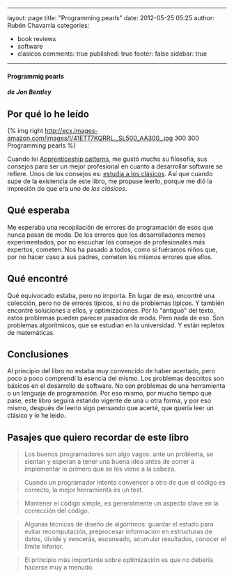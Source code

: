 
---
layout: page
title: "Programming pearls"
date: 2012-05-25 05:25
author: Rubén Chavarría
categories: 
- book reviews
- software
- clasicos
comments: true
published: true
footer: false
sidebar: true
---

<h4>Programmig pearls</h4>

<h5>de Jon Bentley</h5>

<h2>Por qué lo he leído</h2>

{% img right http://ecx.images-amazon.com/images/I/41ETT7KQRRL._SL500_AA300_.jpg 300 300 Programming pearls %}

Cuando leí <a href="http://rchavarria.wordpress.com/2011/03/24/apprenticeship-patterns/" title="Apprenticeship patterns">Apprenticeship patterns</a>, me gustó mucho su filosofía, sus consejos para ser un mejor profesional en cuanto a desarrollar software se refiere. Unos de los consejos es: <a href="http://ofps.oreilly.com/titles/9780596518387/construct_your_curriculum.html#study_the_classics" title="Study the classics">estudia a los clásicos</a>. Así que cuando supe de la existencia de este libro, me propuse leerlo, porque me dió la impresión de que era uno de <em>los clásicos</em>.

<!-- more -->

<h2>Qué esperaba</h2>

Me esperaba una recopilación de errores de programación de esos que nunca pasan de moda. De los errores que los 
desarrolladores menos experimentados, por no escuchar los consejos de profesionales más expertos, cometen. Nos ha pasado a todos, como si fuéramos niños que, por no hacer caso a sus padres, cometen los mismos errores que ellos.
<h2>Qué encontré</h2>
Qué equivocado estaba, pero no importa.
En lugar de eso, encontré una colección, pero no de errores típicos, si no de problemas típicos. Y también encontré soluciones a ellos, y optimizaciones.
Por lo "antiguo" del texto, estos problemas pueden parecer pasados de moda. Pero nada de eso. Son problemas algorítmicos, que se estudian en la universidad. Y están repletos de matemáticas. 
<h2>Conclusiones</h2>
Al principio del libro no estaba muy convencido de haber acertado, pero poco a poco comprendí la esencia del mismo. 
Los problemas descritos son básicos en el desarrollo de software. No son problemas de una herramienta o un lenguaje de programación. Por eso mismo, por mucho tiempo que pase, este libro seguirá estando vigente de una u otra forma, y por eso mismo, después de leerlo sigo pensando que acerté, que quería leer un clásico y lo he leido.
<h2>Pasajes que quiero recordar de este libro</h2>
<blockquote>Los buenos programadores son algo vagos: ante un problema, se sientan y esperan a tener una buena idea antes de correr a implementar lo primero que se les viene a la cabeza.
</blockquote>
<blockquote>Cuando un programador intenta convencer a otro de que el código es correcto, la mejor herramienta es un test.</blockquote>
<blockquote>Mantener el código simple, es generalmente un aspecto clave en la corrección del código.</blockquote>
<blockquote>Algunas técnicas de diseño de algoritmos: guardar el estado para evitar recomputación, preprocesar información en estructuras de datos, divide y vencerás, escaneado, acumular resultados, conocer el límite inferior.</blockquote>
<blockquote>El principio más importante sobre optimización es que no debería hacerse muy a menudo.</blockquote>